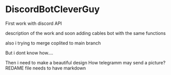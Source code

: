 # DiscordBotCleverGuy
First work with discord API

description of the work and soon adding cables bot with the same functions

also i trying to merge coplited to main branch

But i dont know how....

Then i need to make a beautiful design
How telegramm may send a picture?
REDAME file needs to have markdown
